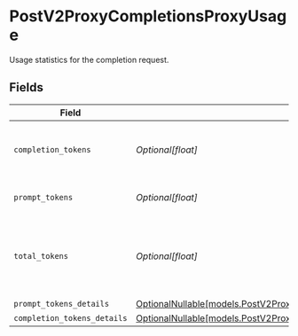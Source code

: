 # PostV2ProxyCompletionsProxyUsage

Usage statistics for the completion request.


## Fields

| Field                                                                                                                                          | Type                                                                                                                                           | Required                                                                                                                                       | Description                                                                                                                                    |
| ---------------------------------------------------------------------------------------------------------------------------------------------- | ---------------------------------------------------------------------------------------------------------------------------------------------- | ---------------------------------------------------------------------------------------------------------------------------------------------- | ---------------------------------------------------------------------------------------------------------------------------------------------- |
| `completion_tokens`                                                                                                                            | *Optional[float]*                                                                                                                              | :heavy_minus_sign:                                                                                                                             | Number of tokens in the generated completion.                                                                                                  |
| `prompt_tokens`                                                                                                                                | *Optional[float]*                                                                                                                              | :heavy_minus_sign:                                                                                                                             | Number of tokens in the prompt.                                                                                                                |
| `total_tokens`                                                                                                                                 | *Optional[float]*                                                                                                                              | :heavy_minus_sign:                                                                                                                             | Total number of tokens used in the request (prompt + completion).                                                                              |
| `prompt_tokens_details`                                                                                                                        | [OptionalNullable[models.PostV2ProxyCompletionsProxyPromptTokensDetails]](../models/postv2proxycompletionsproxyprompttokensdetails.md)         | :heavy_minus_sign:                                                                                                                             | N/A                                                                                                                                            |
| `completion_tokens_details`                                                                                                                    | [OptionalNullable[models.PostV2ProxyCompletionsProxyCompletionTokensDetails]](../models/postv2proxycompletionsproxycompletiontokensdetails.md) | :heavy_minus_sign:                                                                                                                             | N/A                                                                                                                                            |
